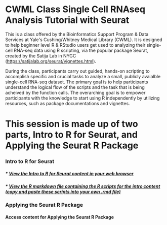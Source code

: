 # CWML Class Single Cell RNAseq Analysis Tutorial with Seurat

This is a class offered by the Bioinformatics Support Program & Data Services at Yale's Cushing/Whitney Medical Library (CWML). It is designed to help beginner level R & RStudio users get used to analyzing their single-cell RNA-seq data using R scripting, via the popular package Seurat, created by the Satija Lab in NYGC (https://satijalab.org/seurat/vignettes.html).  

During the class, participants carry out guided, hands-on scripting to accomplish specific and crucial tasks to analyze a small, publicly avaialble single-cell RNA-seq dataset. The primary goal is to help participants understand the logical flow of the scripts and the task that is being acheived by the function calls. The overarching goal is to empower participants with the knowledge to start using R independently by utilizing resources, such as package documentations and vignettes. 

# This session is made up of two parts, Intro to R for Seurat, and Applying the Seurat R Package

### Intro to R for Seurat
##### * [View the Intro to R for Seurat content in your web browser](https://sauuyer.github.io/class-demo-instance/)
##### * [View the R markdown file containing the R scripts for the intro content (copy and paste these scripts into your own .rmd file)](https://github.com/sauuyer/class-demo-instance/blob/master/rmd-test-file-1.Rmd)

### Applying the Seurat R Package
#### Access content for Applying the Seurat R Package
